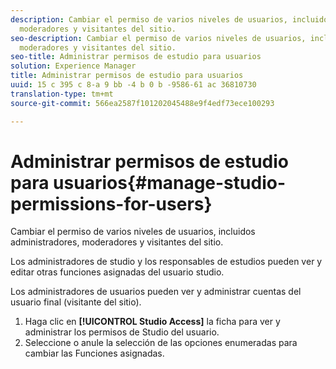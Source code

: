 ```yaml
---
description: Cambiar el permiso de varios niveles de usuarios, incluidos administradores,
  moderadores y visitantes del sitio.
seo-description: Cambiar el permiso de varios niveles de usuarios, incluidos administradores,
  moderadores y visitantes del sitio.
seo-title: Administrar permisos de estudio para usuarios
solution: Experience Manager
title: Administrar permisos de estudio para usuarios
uuid: 15 c 395 c 8-a 9 bb -4 b 0 b -9586-61 ac 36810730
translation-type: tm+mt
source-git-commit: 566ea2587f101202045488e9f4edf73ece100293

---
```



# Administrar permisos de estudio para usuarios{#manage-studio-permissions-for-users}

Cambiar el permiso de varios niveles de usuarios, incluidos administradores, moderadores y visitantes del sitio.

Los administradores de studio y los responsables de estudios pueden ver y editar otras funciones asignadas del usuario studio.

Los administradores de usuarios pueden ver y administrar cuentas del usuario final (visitante del sitio).

1. Haga clic en **[!UICONTROL Studio Access]** la ficha para ver y administrar los permisos de Studio del usuario.
1. Seleccione o anule la selección de las opciones enumeradas para cambiar las Funciones asignadas.
